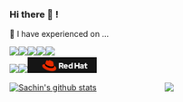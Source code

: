### Hi there 👋 !
🌱 I have experienced on ...

<img src="https://img.shields.io/badge/python%20-%2314354C.svg?&style=for-the-badge&logo=python&logoColor=white"/><img src="https://img.shields.io/badge/docker%20-%230db7ed.svg?&style=for-the-badge&logo=docker&logoColor=white"/><img src="https://img.shields.io/badge/kubernetes%20-%23326ce5.svg?&style=for-the-badge&logo=kubernetes&logoColor=white"/><img src="https://img.shields.io/badge/ansible%20-%231A1918.svg?&style=for-the-badge&logo=ansible&logoColor=white"/><img src="https://img.shields.io/badge/jenkins%20-%232C5263.svg?&style=for-the-badge&logo=jenkins&logoColor=white"/><br><img src="https://img.shields.io/badge/aws%20-%23326ce5.svg?&style=for-the-badge&logo=aws&logoColor=white%22"><img src="https://img.shields.io/badge/terraform%20-%2314354C.svg?&style=for-the-badge&logo=terraform&logoColor=white%22"><img src="https://github.com/eddygrant000/eddygrant000.github.io/blob/master/redhat.png" width="122px"/>

<img align='right' src="https://media.giphy.com/media/p4NLw3I4U0idi/giphy.gif" width="230">

<!-- [![Sachin's github stats](https://github-readme-stats.vercel.app/api?username=eddygrant000&show_icons=true&theme=radical)](https://github.com/anuraghazra/github-readme-stats) -->

[![Sachin's github stats](https://github-readme-stats.vercel.app/api?username=eddygrant000&show_icons=true&theme=chartreuse-dark)](https://github.com/anuraghazra/github-readme-stats)
